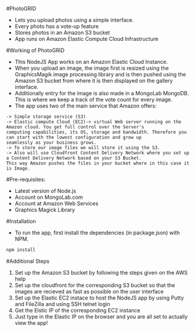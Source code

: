 #PhotoGRID 

* Lets you upload photos using a simple interface.
* Every photo has a vote-up feature
* Stores photos in an Amazon S3 bucket
* App runs on Amazon Elastic Compute Cloud Infrastructure

#Working of PhotoGRID 
* This NodeJS App works on an Amazon Elastic Cloud Instance. 
* When you upload an image, the image first is resized using  the GraphicsMagik image processing library and is then pushed using the Amazon S3 bucket from where it is then displayed on the gallery interface. 
* Additionally entry for the image is also made in a MongoLab MongoDB. This is where we keep a track of the vote
count for every image. 
* The app uses two of the main service that Amazon offers:
```
-> Simple storage service (S3)
-> Elastic compute Cloud (EC2)-> virtual Web server running on the Amazon cloud. You get full control over the Server's 
computing capabilities, its OS, storage and bandwidth. Therefore you can start with the lowest configuration and grow up 
seamlessly as your business grows.
-> To store our image files we will store it using the S3.
-> Also will use Cloudfront Content Delivery Network where you set up a Content Delivery Network based on your S3 Bucket. 
This way Amazon pushes the files in your bucket where in this case it is Image. 
```
#Pre-requisites:
* Latest version of Node.js 
* Account on MongoLab.com
* Account at Amazon Web Services
* Graphics Magick Library

#Installation
* To run the app, first install the dependencies (in package.json) with NPM.

```bash
npm install
``` 

#Additional Steps
1. Set up the Amazon S3 bucket by following the steps given on the AWS help
2. Set up the cloudfront for the corresponding S3 bucket so that the images are recieved as fast as possible on the user interface
3. Set up the Elastic EC2 instace to host the NodeJS app by using Putty and FileZilla and using SSH telnet login
4. Get the Elstic IP of the corresponding EC2 instance
5. Just type in the Elastic IP on the browser and you are all set to actually view the app!





